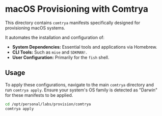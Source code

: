 # macOS Provisioning with Comtrya

This directory contains `comtrya` manifests specifically designed for provisioning macOS systems.

It automates the installation and configuration of:

*   **System Dependencies:** Essential tools and applications via Homebrew.
*   **CLI Tools:** Such as `mise` and `SDKMAN!`.
*   **User Configuration:** Primarily for the `fish` shell.

## Usage

To apply these configurations, navigate to the main `comtrya` directory and run `comtrya apply`. Ensure your system's OS family is detected as "Darwin" for these manifests to be applied.

```bash
cd /opt/personal/labs/provision/comtrya
comtrya apply
```